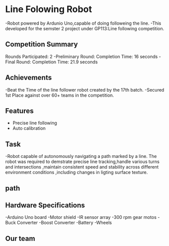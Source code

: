 # Line Folowing Robot
-Robot  powered by Ardunio Uno,capable of doing followeing the line.
-This developed for the semster 2 project under GP113:Line following competition.

## Competition Summary
Rounds Participated: 2
-Preliminary Round: Completion Time: 16 seconds
-Final Round: Completion Time: 21.9 seconds

## Achievements
-Beat the Time of the line follower robot created by the 17th batch.
-Secured 1st Place against over 60+ teams in the competition.

## Features
- Precise line following
- Auto calibration

 ## Task
 -Robot capable of autonomously navigating a path marked by a line. The robot was required to demstrate precise line tracking,handle various turns and intersections ,maintain consistent speed and stability across different environment conditions ,including changes in ligting surface texture.
 ## path
 
 ## Hardware Specifications
 -Arduino Uno board
 -Motor shield
 -IR sensor array
 -300 rpm gear motos
 -Buck Converter
 -Boost Converter
 -Battery
 -Wheels

 ## Our team
 
